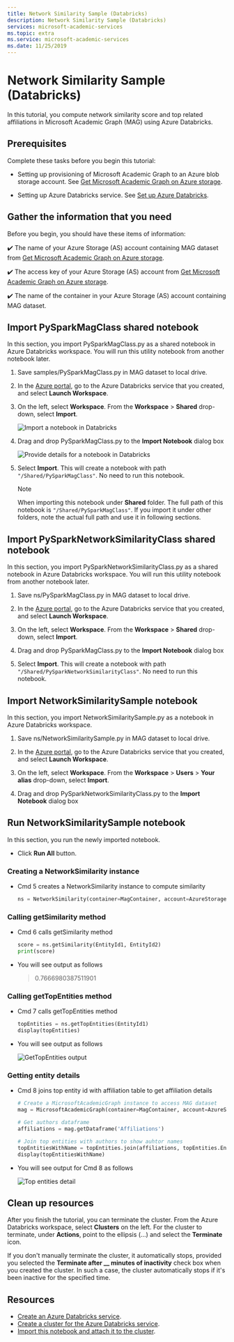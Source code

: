 ```yaml
---
title: Network Similarity Sample (Databricks)
description: Network Similarity Sample (Databricks)
services: microsoft-academic-services
ms.topic: extra
ms.service: microsoft-academic-services
ms.date: 11/25/2019
---
```

# Network Similarity Sample (Databricks)

In this tutorial, you compute network similarity score and top related affiliations in Microsoft Academic Graph (MAG) using Azure Databricks.

## Prerequisites

Complete these tasks before you begin this tutorial:

* Setting up provisioning of Microsoft Academic Graph to an Azure blob storage account. See [Get Microsoft Academic Graph on Azure storage](get-started-setup-provisioning.md).

* Setting up Azure Databricks service. See [Set up Azure Databricks](get-started-setup-databricks.md).

## Gather the information that you need

   Before you begin, you should have these items of information:

   :heavy_check_mark:  The name of your Azure Storage (AS) account containing MAG dataset from [Get Microsoft Academic Graph on Azure storage](get-started-setup-provisioning.md#note-azure-storage-account-name-and-primary-key).

   :heavy_check_mark:  The access key of your Azure Storage (AS) account from [Get Microsoft Academic Graph on Azure storage](get-started-setup-provisioning.md#note-azure-storage-account-name-and-primary-key).

   :heavy_check_mark:  The name of the container in your Azure Storage (AS) account containing MAG dataset.

## Import PySparkMagClass shared notebook

In this section, you import PySparkMagClass.py as a shared notebook in Azure Databricks workspace. You will run this utility notebook from another notebook later.

1. Save samples/PySparkMagClass.py in MAG dataset to local drive.

1. In the [Azure portal](https://portal.azure.com), go to the Azure Databricks service that you created, and select **Launch Workspace**.

1. On the left, select **Workspace**. From the **Workspace** > **Shared** drop-down, select **Import**.

    ![Import a notebook in Databricks](media/databricks/import-shared-notebook.png "import notebook in Databricks")
    
1. Drag and drop PySparkMagClass.py to the **Import Notebook** dialog box

    ![Provide details for a notebook in Databricks](media/databricks/import-notebook-dialog.png "Provide details for a notebook in Databricks")

1. Select **Import**. This will create a notebook with path `"/Shared/PySparkMagClass"`. No need to run this notebook.

   > [!NOTE]
   > When importing this notebook under **Shared** folder. The full path of this notebook is `"/Shared/PySparkMagClass"`. If you import it under other folders, note the actual full path and use it in following sections.

## Import PySparkNetworkSimilarityClass shared notebook

In this section, you import PySparkNetworkSimilarityClass.py as a shared notebook in Azure Databricks workspace. You will run this utility notebook from another notebook later.

1. Save ns/PySparkMagClass.py in MAG dataset to local drive.

1. In the [Azure portal](https://portal.azure.com), go to the Azure Databricks service that you created, and select **Launch Workspace**.

1. On the left, select **Workspace**. From the **Workspace** > **Shared** drop-down, select **Import**.

1. Drag and drop PySparkMagClass.py to the **Import Notebook** dialog box

1. Select **Import**. This will create a notebook with path `"/Shared/PySparkNetworkSimilarityClass"`. No need to run this notebook.

## Import NetworkSimilaritySample notebook

In this section, you import NetworkSimilaritySample.py as a notebook in Azure Databricks workspace.

1. Save ns/NetworkSimilaritySample.py in MAG dataset to local drive.

1. In the [Azure portal](https://portal.azure.com), go to the Azure Databricks service that you created, and select **Launch Workspace**.

1. On the left, select **Workspace**. From the **Workspace** > **Users** > **Your alias** drop-down, select **Import**.

1. Drag and drop PySparkNetworkSimilarityClass.py to the **Import Notebook** dialog box

## Run NetworkSimilaritySample notebook

In this section, you run the newly imported notebook.

- Click **Run All** button.

### Creating a NetworkSimilarity instance

- Cmd 5 creates a NetworkSimilarity instance to compute similarity

   ```python
   ns = NetworkSimilarity(container=MagContainer, account=AzureStorageAccount, sas=Sas, resource=ResourcePath)
   ```

### Calling getSimilarity method

- Cmd 6 calls getSimilarity method

   ```python
   score = ns.getSimilarity(EntityId1, EntityId2)
   print(score)
   ```

- You will see output as follows

    > 0.7666980387511901

### Calling getTopEntities method

- Cmd 7 calls getTopEntities method

   ```python
   topEntities = ns.getTopEntities(EntityId1)
   display(topEntities)
   ```

- You will see output as follows

    ![GetTopEntities output](media/network-similarity/get-top-entities.png "GetTopEntities output")

### Getting entity details

- Cmd 8 joins top entity id with affiliation table to get affiliation details

   ```python
   # Create a MicrosoftAcademicGraph instance to access MAG dataset
   mag = MicrosoftAcademicGraph(container=MagContainer, account=AzureStorageAccount, sas=Sas)

   # Get authors dataframe
   affiliations = mag.getDataframe('Affiliations')

   # Join top entities with authors to show auhtor names
   topEntitiesWithName = topEntities.join(affiliations, topEntities.EntityId == affiliations.AffiliationId, 'inner').select(topEntities.EntityId, affiliations.DisplayName, topEntities.Score).orderBy(topEntities.Score.desc())
   display(topEntitiesWithName)
   ```

- You will see output for Cmd 8 as follows

    ![Top entities detail](media/network-similarity/top-entities-detail.png "Top entities detail")

## Clean up resources

After you finish the tutorial, you can terminate the cluster. From the Azure Databricks workspace, select **Clusters** on the left. For the cluster to terminate, under **Actions**, point to the ellipsis (...) and select the **Terminate** icon.

If you don't manually terminate the cluster, it automatically stops, provided you selected the **Terminate after \_\_ minutes of inactivity** check box when you created the cluster. In such a case, the cluster automatically stops if it's been inactive for the specified time.

## Resources

* [Create an Azure Databricks service](https://azure.microsoft.com/services/databricks/).
* [Create a cluster for the Azure Databricks service](https://docs.azuredatabricks.net/user-guide/clusters/create.html).
* [Import this notebook and attach it to the cluster](https://docs.databricks.com/user-guide/notebooks/notebook-manage.html#import-a-notebook).
